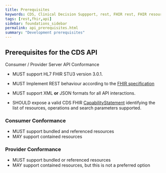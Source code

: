 ```yaml
---
title: Prerequisites
keywords: CDS, Clinical Decision Suppport, rest, FHIR rest, FHIR resource, prerequisites
tags: [rest,fhir,api]
sidebar: foundations_sidebar
permalink: api_prerequisites.html
summary: "Development prerequisites"
---
```


## Prerequisites for the CDS API ##

Consumer / Provider Server API Conformance

* MUST support HL7 FHIR STU3 version 3.0.1.

* MUST Implement REST behaviour according to the [FHIR specification](http://www.hl7.org/fhir/STU3/http.html)

* MUST support XML **or** JSON formats for all API interactions.

* SHOULD expose a valid CDS FHIR [CapabilityStatement](https://www.hl7.org/fhir/STU3/capabilitystatement.html) identifying the list of resources, operations and search parameters supported. 

### Consumer Conformance ###

- MUST support bundled and referenced resources
- MAY support contained resources

### Provider Conformance ###

- MUST support bundled or referenced resources
- MAY support contained resources, but this is not a preferred option
